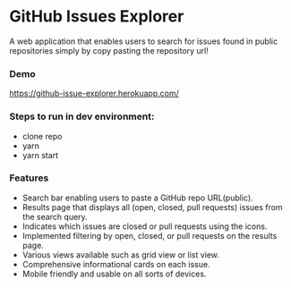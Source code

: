 # GitHub Issues Explorer

A web application that enables users to search for issues found in public repositories simply by copy pasting the repository url!


### Demo
https://github-issue-explorer.herokuapp.com/

### Steps to run in dev environment:

- clone repo
- yarn
- yarn start

### Features
- Search bar enabling users to paste a GitHub repo URL(public).
- Results page that displays all (open, closed, pull requests) issues from the search query.
- Indicates which issues are closed or pull requests using the icons.
- Implemented filtering by open, closed, or pull requests on the results page.
- Various views available such as grid view or list view.
- Comprehensive informational cards on each issue.
- Mobile friendly and usable on all sorts of devices.

